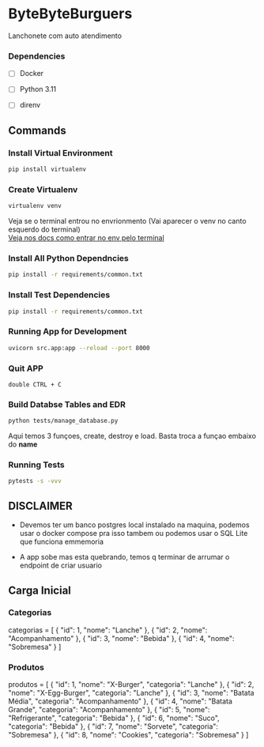 
# ByteByteBurguers

Lanchonete com auto atendimento

### Dependencies
- [ ] Docker
- [ ] Python 3.11
- [ ] direnv


## Commands

### Install Virtual Environment
```bash
pip install virtualenv
```

### Create Virtualenv
```bash
virtualenv venv
```

Veja se o terminal entrou no envrionmento (Vai aparecer o venv no canto esquerdo do terminal) \
[Veja nos docs como entrar no env pelo terminal](https://docs.python.org/pt-br/dev/library/venv.html)

### Install All Python Dependncies
```bash
pip install -r requirements/common.txt
```

### Install Test Dependencies
```bash
pip install -r requirements/common.txt
```

### Running App for Development
```bash
uvicorn src.app:app --reload --port 8000
```

### Quit APP
```
double CTRL + C
```

### Build Databse Tables and EDR
```bash
python tests/manage_database.py
```
Aqui temos 3 funçoes, create, destroy e load. Basta troca a funçao embaixo do __name__

### Running Tests
```bash
pytests -s -vvv
```


## DISCLAIMER

- Devemos ter um banco postgres local instalado na maquina, podemos usar o docker compose pra isso tambem ou podemos usar o SQL Lite que funciona emmemoria

- A app sobe mas esta quebrando, temos q terminar de arrumar o endpoint de criar usuario

## Carga Inicial

### Categorias

categorias = [
    {
        "id": 1,
        "nome": "Lanche"
    }, {
        "id": 2,
        "nome": "Acompanhamento"
    }, {
        "id": 3,
        "nome": "Bebida"
    }, {
        "id": 4,
        "nome": "Sobremesa"
    }
]

### Produtos

produtos = [
    {
        "id": 1,
        "nome": "X-Burger",
        "categoria": "Lanche"
    }, {
        "id": 2,
        "nome": "X-Egg-Burger",
        "categoria": "Lanche"
    }, {
        "id": 3,
        "nome": "Batata Média",
        "categoria": "Acompanhamento"
    }, {
        "id": 4,
        "nome": "Batata Grande",
        "categoria": "Acompanhamento"
    }, {
        "id": 5,
        "nome": "Refrigerante",
        "categoria": "Bebida"
    }, {
        "id": 6,
        "nome": "Suco",
        "categoria": "Bebida"
    }, {
        "id": 7,
        "nome": "Sorvete",
        "categoria": "Sobremesa"
    }, {
        "id": 8,
        "nome": "Cookies",
        "categoria": "Sobremesa"
    }
]